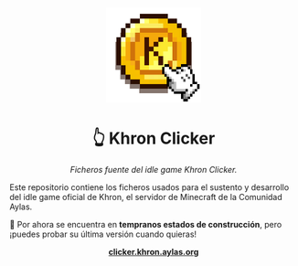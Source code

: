 <div align="center">
<img src="https://raw.githubusercontent.com/ComunidadAylas/KhronClicker/master/Logo/Khron%20Clicker%20logo.png" alt="Logotipo de Khron Clicker" width="33%">
<h1>👆 Khron Clicker</h1>

<i>Ficheros fuente del idle game Khron Clicker.</i>

</div>

Este repositorio contiene los ficheros usados para el sustento y desarrollo del
idle game oficial de Khron, el servidor de Minecraft de la Comunidad Aylas.

🚧 Por ahora se encuentra en **tempranos estados de construcción**, pero ¡puedes probar
su última versión cuando quieras!

<div align="center"><a href="http://clicker.khron.aylas.org/"><b>clicker.khron.aylas.org</b></div>
